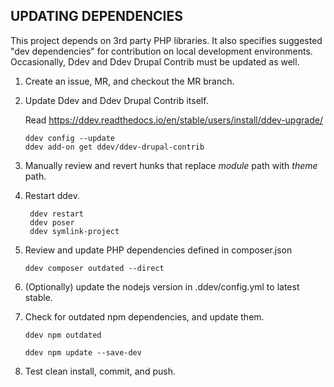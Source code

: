 UPDATING DEPENDENCIES
---------------------

This project depends on 3rd party PHP libraries. It also specifies suggested "dev dependencies"
for contribution on local development environments. Occasionally, Ddev and Ddev Drupal Contrib
must be updated as well.

1.  Create an issue, MR, and checkout the MR branch.
2.  Update Ddev and Ddev Drupal Contrib itself.

    Read https://ddev.readthedocs.io/en/stable/users/install/ddev-upgrade/

        ddev config --update
        ddev add-on get ddev/ddev-drupal-contrib

3. Manually review and revert hunks that replace _module_ path with _theme_ path.

4. Restart ddev.

        ddev restart
        ddev poser
        ddev symlink-project

5.  Review and update PHP dependencies defined in composer.json

        ddev composer outdated --direct

6.  (Optionally) update the nodejs version in .ddev/config.yml to latest stable.

7.  Check for outdated npm dependencies, and update them.

        ddev npm outdated

        ddev npm update --save-dev

8.  Test clean install, commit, and push.
